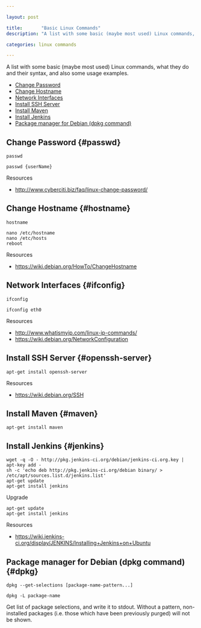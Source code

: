 ```yaml
---

layout: post

title:       "Basic Linux Commands"
description: "A list with some basic (maybe most used) Linux commands, what they do and their syntax, and also some usage examples."

categories: linux commands

---
```



A list with some basic (maybe most used) Linux commands, what they do and their syntax, and also some usage examples.

- <a href="#passwd">Change Password</a>
- <a href="#hostname">Change Hostname</a>
- <a href="#ifconfig">Network Interfaces</a>
- <a href="#openssh-server">Install SSH Server</a>
- <a href="#maven">Install Maven</a>
- <a href="#jenkins">Install Jenkins</a>
- <a href="#dpkg">Package manager for Debian (dpkg command)</a>


## Change Password {#passwd}

```terminal
passwd
```

```terminal
passwd {userName}
```

Resources
- <a href="http://www.cyberciti.biz/faq/linux-change-password/">http://www.cyberciti.biz/faq/linux-change-password/</a>


## Change Hostname {#hostname}

```terminal
hostname
```

```terminal
nano /etc/hostname
nano /etc/hosts
reboot
```

Resources
- <a href="https://wiki.debian.org/HowTo/ChangeHostname">https://wiki.debian.org/HowTo/ChangeHostname</a>


## Network Interfaces {#ifconfig}

```terminal
ifconfig
```

```terminal
ifconfig eth0
```

Resources
- <a href="http://www.whatismyip.com/linux-ip-commands/">http://www.whatismyip.com/linux-ip-commands/</a>
- <a href="https://wiki.debian.org/NetworkConfiguration">https://wiki.debian.org/NetworkConfiguration</a>


## Install SSH Server {#openssh-server}

```terminal
apt-get install openssh-server
```

Resources
- <a href="https://wiki.debian.org/SSH">https://wiki.debian.org/SSH</a>


## Install Maven {#maven}

```terminal
apt-get install maven
```


## Install Jenkins {#jenkins}

```terminal
wget -q -O - http://pkg.jenkins-ci.org/debian/jenkins-ci.org.key | apt-key add -
sh -c 'echo deb http://pkg.jenkins-ci.org/debian binary/ > /etc/apt/sources.list.d/jenkins.list'
apt-get update
apt-get install jenkins
```

Upgrade

```terminal
apt-get update
apt-get install jenkins
```

Resources
- <a href="https://wiki.jenkins-ci.org/display/JENKINS/Installing+Jenkins+on+Ubuntu">https://wiki.jenkins-ci.org/display/JENKINS/Installing+Jenkins+on+Ubuntu</a>


## Package manager for Debian (dpkg command) {#dpkg}

```terminal
dpkg --get-selections [package-name-pattern...]
```

```terminal
dpkg -L package-name
```

Get list of package selections, and write it to stdout.
Without a pattern, non-installed packages (i.e. those which have been previously purged) will not be shown.